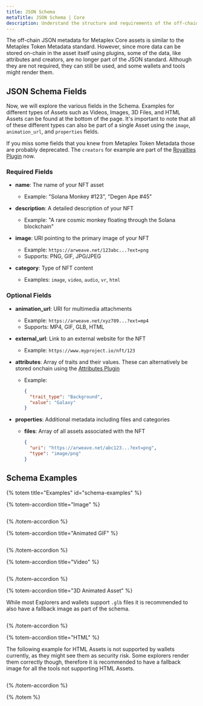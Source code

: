 ```yaml
---
title: JSON Schema
metaTitle: JSON Schema | Core
description: Understand the structure and requirements of the off-chain JSON schema for Metaplex Core assets.
---
```


The off-chain JSON metadata for Metaplex Core assets is similar to the Metaplex Token Metadata standard. However, since more data can be stored on-chain in the asset itself using plugins, some of the data, like attributes and creators, are no longer part of the JSON standard. Although they are not required, they can still be used, and some wallets and tools might render them.

## JSON Schema Fields

Now, we will explore the various fields in the Schema. Examples for different types of Assets such as Videos, Images, 3D Files, and HTML Assets can be found at the bottom of the page. It's important to note that all of these different types can also be part of a single Asset using the `image`, `animation_url`, and `properties` fields.

If you miss some fields that you knew from Metaplex Token Metadata those are probably deprecated. The `creators` for example are part of the [Royalties Plugin](core/plugins/royalties) now.

### Required Fields

- **name**: The name of your NFT asset
  - Example: "Solana Monkey #123", "Degen Ape #45"
  
- **description**: A detailed description of your NFT
  - Example: "A rare cosmic monkey floating through the Solana blockchain"

- **image**: URI pointing to the primary image of your NFT
  - Example: `https://arweave.net/123abc...?ext=png`
  - Supports: PNG, GIF, JPG/JPEG

- **category**: Type of NFT content
    - Examples: `image`, `video`, `audio`, `vr`, `html`

### Optional Fields
  
- **animation_url**: URI for multimedia attachments
  - Example: `https://arweave.net/xyz789...?ext=mp4`
  - Supports: MP4, GIF, GLB, HTML

- **external_url**: Link to an external website for the NFT
  - Example: `https://www.myproject.io/nft/123`

- **attributes**: Array of traits and their values. These can alternatively be stored onchain using the [Attributes Plugin](plugins/attributes)
  - Example:
    ```json
    {
      "trait_type": "Background",
      "value": "Galaxy"
    }
    ```

- **properties**: Additional metadata including files and categories
  - **files**: Array of all assets associated with the NFT
    ```json
    {
      "uri": "https://arweave.net/abc123...?ext=png",
      "type": "image/png"
    }
    ```

## Schema Examples

{% totem title="Examples" id="schema-examples" %}

{% totem-accordion title="Image" %}

```json

```

{% /totem-accordion  %}

{% totem-accordion title="Animated GIF" %}

```json

```

{% /totem-accordion  %}

{% totem-accordion title="Video" %}

```json

```

{% /totem-accordion  %}

{% totem-accordion title="3D Animated Asset" %}

While most Explorers and wallets support `.glb` files it is recommended to also have a fallback image as part of the schema.

```json

```

{% /totem-accordion  %}

{% totem-accordion title="HTML" %}

The following example for HTML Assets is not supported by wallets currently, as they might see them as security risk. Some explorers render them correctly though, therefore it is recommended to have a fallback image for all the tools not supporting HTML Assets.

```json

```

{% /totem-accordion  %}

{% /totem %}
